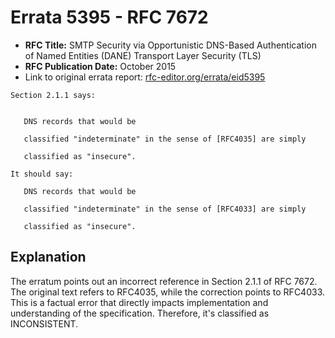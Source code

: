 # Errata 5395 - RFC 7672

- **RFC Title:** SMTP Security via Opportunistic DNS-Based Authentication of Named Entities (DANE) Transport Layer Security (TLS)
- **RFC Publication Date:** October 2015
- Link to original errata report: [rfc-editor.org/errata/eid5395](https://www.rfc-editor.org/errata/eid5395)

```
Section 2.1.1 says:


   DNS records that would be
   classified "indeterminate" in the sense of [RFC4035] are simply
   classified as "insecure".

It should say:

   DNS records that would be
   classified "indeterminate" in the sense of [RFC4033] are simply
   classified as "insecure".
```

## Explanation

The erratum points out an incorrect reference in Section 2.1.1 of RFC 7672. The original text refers to RFC4035, while the correction points to RFC4033. This is a factual error that directly impacts implementation and understanding of the specification. Therefore, it's classified as INCONSISTENT.

